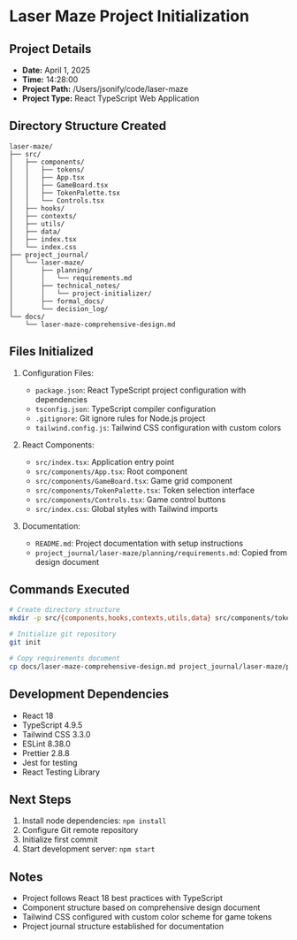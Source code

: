 # Laser Maze Project Initialization

## Project Details

- **Date:** April 1, 2025
- **Time:** 14:28:00
- **Project Path:** /Users/jsonify/code/laser-maze
- **Project Type:** React TypeScript Web Application

## Directory Structure Created

```
laser-maze/
├── src/
│   ├── components/
│   │   ├── tokens/
│   │   ├── App.tsx
│   │   ├── GameBoard.tsx
│   │   ├── TokenPalette.tsx
│   │   └── Controls.tsx
│   ├── hooks/
│   ├── contexts/
│   ├── utils/
│   ├── data/
│   ├── index.tsx
│   └── index.css
├── project_journal/
│   └── laser-maze/
│       ├── planning/
│       │   └── requirements.md
│       ├── technical_notes/
│       │   └── project-initializer/
│       ├── formal_docs/
│       └── decision_log/
└── docs/
    └── laser-maze-comprehensive-design.md
```

## Files Initialized

1. Configuration Files:
   - `package.json`: React TypeScript project configuration with dependencies
   - `tsconfig.json`: TypeScript compiler configuration
   - `.gitignore`: Git ignore rules for Node.js project
   - `tailwind.config.js`: Tailwind CSS configuration with custom colors

2. React Components:
   - `src/index.tsx`: Application entry point
   - `src/components/App.tsx`: Root component
   - `src/components/GameBoard.tsx`: Game grid component
   - `src/components/TokenPalette.tsx`: Token selection interface
   - `src/components/Controls.tsx`: Game control buttons
   - `src/index.css`: Global styles with Tailwind imports

3. Documentation:
   - `README.md`: Project documentation with setup instructions
   - `project_journal/laser-maze/planning/requirements.md`: Copied from design document

## Commands Executed

```bash
# Create directory structure
mkdir -p src/{components,hooks,contexts,utils,data} src/components/tokens project_journal/laser-maze/{planning,technical_notes/project-initializer,formal_docs,decision_log}

# Initialize git repository
git init

# Copy requirements document
cp docs/laser-maze-comprehensive-design.md project_journal/laser-maze/planning/requirements.md
```

## Development Dependencies

- React 18
- TypeScript 4.9.5
- Tailwind CSS 3.3.0
- ESLint 8.38.0
- Prettier 2.8.8
- Jest for testing
- React Testing Library

## Next Steps

1. Install node dependencies: `npm install`
2. Configure Git remote repository
3. Initialize first commit
4. Start development server: `npm start`

## Notes

- Project follows React 18 best practices with TypeScript
- Component structure based on comprehensive design document
- Tailwind CSS configured with custom color scheme for game tokens
- Project journal structure established for documentation